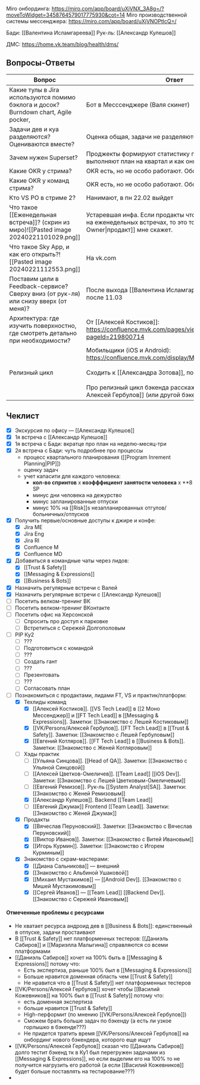 Miro онбординга: https://miro.com/app/board/uXjVNX_3A8g=/?moveToWidget=3458764579017775930&cot=14
Miro производственной системы мессенджера: https://miro.com/app/board/uXjVNOPtlcQ=/

Бади: [[Валентина Исламгареева]]
Рук-ль: [[Александр Кулешов]]

ДМС: https://home.vk.team/blog/health/dms/


## Вопросы-Ответы
| Вопрос                                                                                  | Ответ                                                                                                                                                                                                                                     |
| --------------------------------------------------------------------------------------- | ----------------------------------------------------------------------------------------------------------------------------------------------------------------------------------------------------------------------------------------- |
| Какие тулы в Jira используются помимо бэклога и досок? Burndown chart, Agile pocker,    | Бот в Месссенджере (Валя скинет)                                                                                                                                                                                                          |
| Задачи дев и куа разделяются? Оцениваются вместе?                                       | Оценка общая, задачи не разделяются.                                                                                                                                                                                                      |
| Зачем нужен Superset?                                                                   | Проджекты формируют статистику по тому как команды выполняют план на квартал и как они перформят                                                                                                                                          |
| Какие OKR у стрима?                                                                     | OKR есть, но не особо работают. Обсуждается с рук-ством                                                                                                                                                                                   |
| Какие OKR у команд стрима?                                                              | OKR есть, но не особо работают. Обсуждается с рук-ством                                                                                                                                                                                   |
| Кто VS PO в стриме 2?                                                                   | Нанимают, в пн 22.02 выйдет                                                                                                                                                                                                               |
| Что такое [[Еженедельная встреча]]? (скрин из миро)![[Pasted image 20240221101029.png]] | Устаревшая инфа. Если продакты что-то и демонстрируют на еженедельных встречах, то это только [[FT Product Owner\|продакт]] мне скажет.                                                                                                   |
| Что такое Sky App, и как его открыть?![[Pasted image 20240221112553.png]]               | На vk.com                                                                                                                                                                                                                                 |
| Поставим цели в Feedback-сервисе? Сверху вниз (от рук-ля) или снизу вверх (от меня)?    | После выхода [[Валентина Исламгареева]] из отпуска: после 11.03                                                                                                                                                                           |
| Архитектура: где изучить поверхностно, где смотреть детально при необходимости?         | От [[Алексей Костиков]]: https://confluence.mvk.com/pages/viewpage.action?pageId=219800714                                                                                                                                                |
| Релизный цикл                                                                           | Мобильщики (iOS и Android): https://confluence.mvk.com/display/MD/Mobile+Release+Flow<br><br>Сходить к [[Александра Зотова]], попросить лекцию.<br><br>Про релизный цикл бэкенда расскажет [[VK/Persons/Алексей Гербулов]] (или другой бэкендер-лид) |
## Чеклист
- [x] Экскурсия по офису — [[Александр Кулешов]]
- [x] 1я встреча с [[Александр Кулешов]]
- [x] 1я встреча с Бади: вкратце про план на неделю-месяц-три
- [x] 2я встреча с Бади: чуть подробнее про процессы
	- процесс квартального планирования ([[Program Inrement Planning|PIP]])
	- оценку задач
	- учет капасити для каждого человека:
		- **кол-во спринтов** х **коэфффициент занятости человека** х **8 SP
		- минус дни человека на дежурство
		- минус запланированные отпуски
		- минус 10% на [[Risk]]s незапланированных отгулов/больничных/отпусков
- [x] Получить первые/основные доступы к джире и конфе:
	- [x] Jira ME
	- [x] Jira Eng
	- [x] Jira RI
	- [x] Confluence M
	- [x] Confluence MD
- [x] Добавиться в командные чаты через лидов:
	- [x] [[Trust & Safety]]
	- [x] [[Messaging & Expressions]]
	- [x] [[Business & Bots]]
- [x] Назначить регулярные встречи с Валей
- [x] Назначить регулярные встречи с [[Александр Кулешов]]
- [ ] Посетить велком-тренинг ВК
- [ ] Посетить велком-тренинг ВКонтакте
- [ ] Посетить офис на Херсонской
	- [ ] Спросить про доступ к парковке
	- [ ] Встретиться с Сережей Долгополовым
- [ ] PIP Ку2
	- [ ] ???
	- [ ] Подготовиться с командой
	- [ ] ???
	- [ ] Создать гант
	- [ ] ???
	- [ ] Презентовать
	- [ ] ???
	- [ ] Согласовать план
- [ ] Познакомиться с продактами, лидами FT, VS и практик/платформ:
	- [x] Техлиды команд
		- [x] [[Алексей Костиков]]. [[VS Tech Lead]] в [[2 Моно Мессенджер]] и [[FT Tech Lead]] в [[Messaging & Expressions]]. Заметки: [[Знакомство с Лешей Костиковым]]
		- [x] [[VK/Persons/Алексей Гербулов]]. [[FT Tech Lead]] в [[Trust & Safety]]. Заметки: [[Знакомство с Лешей Гербуловым]]
		- [x] [[Евгений Котляров]]. [[FT Tech Lead]] в [[Business & Bots]]. Заметки: [[Знакомство с Женей Котляровым]]
	- [ ] Хэды практик
		- [ ] [[Ульяна Синцова]]. [[Head of QA]]. Заметки: [[Знакомство с Ульяной Синцовой]]
		- [ ] [[Алексей Цветков-Омеличев]]. [[Team Lead]] [[iOS Dev]]. Заметки: [[Знакомство с Лешей Цветковым-Омеличевым]]
		- [ ] [[Евгений Ремизов]]. Рук-ль [[System Analyst|SA]]. Заметки: [[Знакомство с Женей Ремизовым]]
		- [x] [[Александр Кулешов]]. Backend [[Team Lead]]
		- [ ] [[Евгений Джумак]] Frontend [[Team Lead]]. Заметки: [[Знакомство с Женей Джумак]]
	- [x] Продакты
		- [x] [[Вячеслав Перуновский]]. Заметки: [[Знакомство с Вячеслав Перуновский]]
		- [x] [[Виктор Иванов]]. Заметки: [[Знакомство с Витей Ивановым]]
		- [x] [[Игорь Курмин]]. Заметки: [[Знакомство с Игорем Курминым]]
	- [x] Знакомство с скрам-мастерами:
		- [x] [[Диана Сальникова]] — внешний
		- [x] [[Знакомство с Альбиной Ушаковой]]
		- [x] [[Михаил Мустакимов]] — [[Android Dev]]. [[Знакомство с Мишей Мустакимовым]]
		- [x] [[Сергей Иванов]] — [[Team Lead]] [[Backend Dev]]. [[Знакомство с Сережей Ивановым]]

#### Отмеченные проблемы с ресурсами
- Не хватает ресурса андроид дев в [[Business & Bots]]: единственный в отпуске, задачи простаивают
- В [[Trust & Safety]] нет платформенных тестеров: [[Даниэль Сабиров]] и [[Мариэлла Малыгина]] справляются со всеми платформами
- [[Даниэль Сабиров]] хочет на 100% быть в [[Messaging & Expressions]] потому что:
	- Есть экспертиза, раньше 100% был в [[Messaging & Expressions]]
	- Больше нравится доменная область чем [[Trust & Safety]]
	- Не нравится что в [[Trust & Safety]] нет платформенных тестеров
- [[VK/Persons/Алексей Гербулов]] хочет чтобы [[Василий Кожевников]] на 100% был в [[Trust & Safety]] потому что:
	- есть доменная экспертиза
	- больше нравится [[Trust & Safety]]
	- High-перформит (по мнению [[VK/Persons/Алексей Гербулов]])
	- Сможем брать больше задач по бэкенду (а есть ли узкое горлышко в бэкенде???)
	- Не придется тратить время [[VK/Persons/Алексей Гербулов]] на онбординг нового бэкендера, которого еще ищут
- [[VK/Persons/Алексей Гербулов]] сказал что [[Даниэль Сабиров]] долго тестит бэкенд тк в Ку1 был перегружен задачами из [[Messaging & Expressions]], но если выделим его на 100% то не получится нагрузить его работой (а если [[Василий Кожевников]] будет больше поставлять на тестирование???)
- 